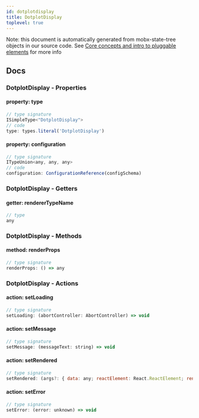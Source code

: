 ```yaml
---
id: dotplotdisplay
title: DotplotDisplay
toplevel: true
---
```


Note: this document is automatically generated from mobx-state-tree objects in
our source code. See [Core concepts and intro to pluggable
elements](/docs/developer_guide/) for more info

## Docs

### DotplotDisplay - Properties

#### property: type

```js
// type signature
ISimpleType<"DotplotDisplay">
// code
type: types.literal('DotplotDisplay')
```

#### property: configuration

```js
// type signature
ITypeUnion<any, any, any>
// code
configuration: ConfigurationReference(configSchema)
```

### DotplotDisplay - Getters

#### getter: rendererTypeName

```js
// type
any
```

### DotplotDisplay - Methods

#### method: renderProps

```js
// type signature
renderProps: () => any
```

### DotplotDisplay - Actions

#### action: setLoading

```js
// type signature
setLoading: (abortController: AbortController) => void
```

#### action: setMessage

```js
// type signature
setMessage: (messageText: string) => void
```

#### action: setRendered

```js
// type signature
setRendered: (args?: { data: any; reactElement: React.ReactElement; renderingComponent: React.Component; }) => void
```

#### action: setError

```js
// type signature
setError: (error: unknown) => void
```
